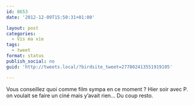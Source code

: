 ```yaml
---
id: 8653
date: '2012-12-09T15:50:31+01:00'

layout: post
categories:
  - Vis ma vie
tags:
  - tweet
format: status
publish_social: no
guid: 'http://tweets.local/?birdsite_tweet=277802413551919105'

---
```


Vous conseillez quoi comme film sympa en ce moment ? Hier soir avec P. on voulait se faire un ciné mais y’avait rien… Du coup resto.